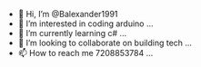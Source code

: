 - 👋 Hi, I’m @Balexander1991
- 👀 I’m interested in coding arduino ...
- 🌱 I’m currently learning c# ...
- 💞️ I’m looking to collaborate on building tech ...
- 📫 How to reach me 7208853784 ...

<!---
Balexander1991/Balexander1991 is a ✨ special ✨ repository because its `README.md` (this file) appears on your GitHub profile.
You can click the Preview link to take a look at your changes.
--->

